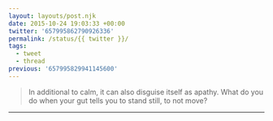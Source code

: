 ```yaml
---
layout: layouts/post.njk
date: 2015-10-24 19:03:33 +00:00
twitter: '657995862790926336'
permalink: /status/{{ twitter }}/
tags: 
  - tweet
  - thread
previous: '657995829941145600'
---
```


> In additional to calm, it can also disguise itself as apathy. What do you do when your gut tells you to stand still, to not move?

---
